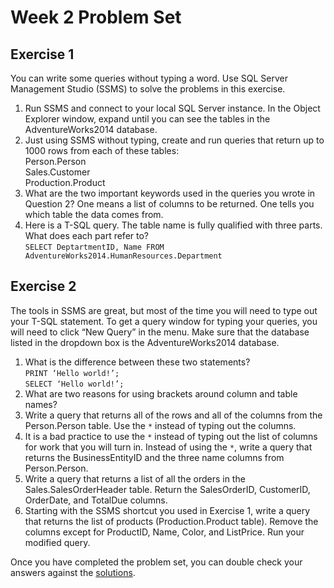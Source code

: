 # Week 2 Problem Set
## Exercise 1
You can write some queries without typing a word. Use SQL Server Management Studio (SSMS) to solve
the problems in this exercise.
1. Run SSMS and connect to your local SQL Server instance. In the Object Explorer window, expand
until you can see the tables in the AdventureWorks2014 database.
2. Just using SSMS without typing, create and run queries that return up to 1000 rows from each of
these tables:<br/>
Person.Person<br/>
Sales.Customer<br/>
Production.Product
3. What are the two important keywords used in the queries you wrote in Question 2? One means a list of
columns to be returned. One tells you which table the data comes from.
4. Here is a T-SQL query. The table name is fully qualified with three parts. What does each part refer
to?<br/>
`SELECT DeptartmentID, Name FROM AdventureWorks2014.HumanResources.Department`

## Exercise 2
The tools in SSMS are great, but most of the time you will need to type out your T-SQL statement. To get
a query window for typing your queries, you will need to click “New Query” in the menu. Make sure that
the database listed in the dropdown box is the AdventureWorks2014 database.
1. What is the difference between these two statements?<br/>
`PRINT ‘Hello world!’;`<br/>
`SELECT ‘Hello world!’;`
2. What are two reasons for using brackets around column and table names?
3. Write a query that returns all of the rows and all of the columns from the Person.Person table. Use
the `*` instead of typing out the columns.
4. It is a bad practice to use the `*` instead of typing out the list of columns for work that you will turn in.
Instead of using the `*`, write a query that returns the BusinessEntityID and the three name columns from
Person.Person.
5. Write a query that returns a list of all the orders in the Sales.SalesOrderHeader table. Return the
SalesOrderID, CustomerID, OrderDate, and TotalDue columns.
6. Starting with the SSMS shortcut you used in Exercise 1, write a query that returns the list of
products (Production.Product table). Remove the columns except for ProductID, Name, Color, and
ListPrice. Run your modified query.

Once you have completed the problem set, you can double check your answers against the [solutions](/lessons/assignments/solutions/problemsetanswers02.html).
